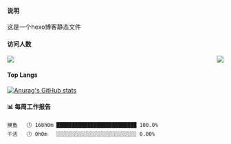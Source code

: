 #### 说明
这是一个hexo博客静态文件

#### 访问人数
<p>
  <a target="_blank" href="https://api.moedog.org/count/"><img src="https://api.moedog.org/count/@x1anyu?theme=moebooru"></a>
  <img src="https://weather-icon.journeyad.repl.co/@x1anyu?v=1" align="right">
</p>

#### Top Langs
[![Anurag's GitHub stats](https://github-readme-stats.vercel.app/api?username=x1anyu-z)](https://github.com/anuraghazra/github-readme-stats)

#### 📊 每周工作报告
```text
摸鱼   🕓 168h0m ██████████████████████████ 100.0%
干活   🕓 0h0m   ░░░░░░░░░░░░░░░░░░░░░░░░░░ 0.00%
```
